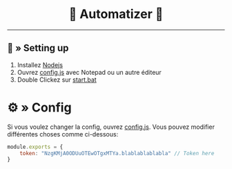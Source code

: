 <h1 align="center">
  📨 Automatizer 📨
</h1>

---

## <a id="setup"></a> 📁 » Setting up 


1. Installez [Nodejs](https://nodejs.org/)
2. Ouvrez [config.js](https://github.com/ShadowMikado/Discord-Automatizer-JS/blob/main/config.js) avec Notepad ou un autre éditeur 
3. Double Clickez sur [start.bat](https://github.com/ShadowMikado/Discord-Automatizer-JS/blob/main/start.bat)

# <a id="config"></a>⚙ » Config

Si vous voulez changer la config, ouvrez [config.js](https://github.com/ShadowMikado/Discord-Automatizer-JS/blob/main/config.js). Vous pouvez modifier différentes choses comme ci-dessous:

```js
module.exports = {
    token: "NzgKMjA0ODUuOTEwOTgxMTYa.blablablablabla" // Token here
}
```

